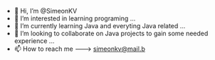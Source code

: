 - 👋 Hi, I’m @SimeonKV
- 👀 I’m interested in learning programing ...
- 🌱 I’m currently learning Java and everyting Java related ...
- 💞️ I’m looking to collaborate on Java projects to gain some needed experience ...
- 📫 How to reach me ---> simeonkv@mail.b

<!---
SimeonKV/SimeonKV is a ✨ special ✨ repository because its `README.md` (this file) appears on your GitHub profile.
You can click the Preview link to take a look at your changes.
--->
